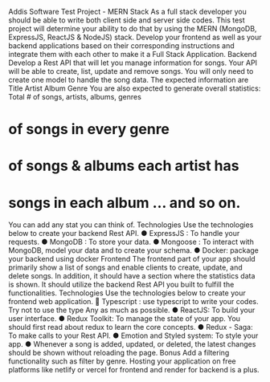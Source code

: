 Addis Software Test Project - MERN Stack
As a full stack developer you should be able to write both client side and server side codes.
This test project will determine your ability to do that by using the MERN (MongoDB,
ExpressJS, ReactJS & NodeJS) stack. Develop your frontend as well as your backend
applications based on their corresponding instructions and integrate them with each other
to make it a Full Stack Application.
Backend
Develop a Rest API that will let you manage information for songs. Your API will be able to
create, list, update and remove songs. You will only need to create one model to handle the
song data. The expected information are
Title
Artist
Album
Genre
You are also expected to generate overall statistics:
Total # of songs, artists, albums, genres
# of songs in every genre
# of songs & albums each artist has
# songs in each album … and so on.
You can add any stat you can think of.
Technologies
Use the technologies below to create your backend Rest API.
● ExpressJS : To handle your requests.
● MongoDB : To store your data.
● Mongoose : To interact with MongoDB, model your data and to create your schema.
● Docker: package your backend using docker
Frontend
The frontend part of your app should primarily show a list of songs and enable clients to
create, update, and delete songs. In addition, it should have a section where the statistics
data is shown. It should utilize the backend Rest API you built to fulfill the functionalities.
Technologies
Use the technologies below to create your frontend web application.
 Typescript : use typescript to write your codes. Try not to use the type Any as
much as possible.
● ReactJS: To build your user interface.
● Redux Toolkit: To manage the state of your app. You should first read about redux
to learn the core concepts.
● Redux - Saga: To make calls to your Rest API.
● Emotion and Styled system: To style your app.
● Whenever a song is added, updated, or deleted, the latest changes should be shown
without reloading the page.
Bonus
Add a filtering functionality such as filter by genre. Hosting your application on free
platforms like netlify or vercel for frontend and render for backend is a plus.
